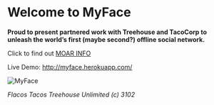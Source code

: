 Welcome to MyFace
=================

__Proud to present partnered work with Treehouse and TacoCorp to unleash the world’s first (maybe second?) offline social network.__  

Click to find out [MOAR INFO](http://www.youtube.com/watch?v=R_qs_JM48ug)

Live Demo: http://myface.herokuapp.com/


![MyFace](http://images3.cliqueclack.com/tv/files/2011/11/TheLeagueMyFace-425x283.png)


_Flacos Tacos Treehouse Unlimited (c) 3102_

